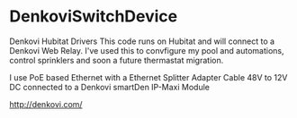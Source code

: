 # DenkoviSwitchDevice
Denkovi Hubitat Drivers
 This code runs on Hubitat and will connect to a Denkovi Web Relay.   I've used this to convfigure my pool and automations, control sprinklers and soon a future thermastat migration.
 
 I use PoE based Ethernet with a Ethernet Splitter Adapter Cable 48V to 12V DC connected to a Denkovi smartDen IP-Maxi Module
 
 http://denkovi.com/
 
 
 
